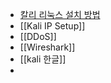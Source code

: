 - [칼리 리눅스 설치 방법](https://greensul.tistory.com/277)
- [[Kali IP Setup]]
- [[DDoS]]
- [[Wireshark]]
- [[kali 한글]]
- 